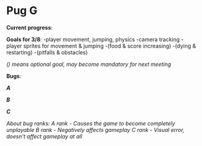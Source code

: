 # Pug G

__**Current progress**__:


__**Goals for 3/8**__:
	-player movement, jumping, physics
	-camera tracking
	-player sprites for movement & jumping
	-(food & score increasing)
	-(dying & restarting)
	-(pitfalls & obstacles)

*() means optional goal, may become mandatory for next meeting*


__**Bugs**__:

***A***

***B***

***C***

*About bug ranks:*
	*A rank - Causes the game to become completely unplayable*
	*B rank - Negatively affects gameplay*
	*C rank - Visual error, doesn't affect gameplay at all*